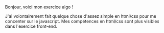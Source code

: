 Bonjour, voici mon exercice algo !

J'ai volontairement fait quelque chose d'assez simple en html/css pour me concenter sur le javascript.
Mes compétences en html/css sont plus visibles dans l'exercice front-end.